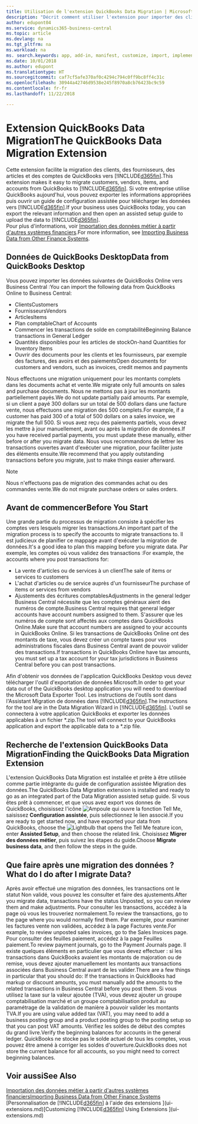 ```yaml
---
title: Utilisation de l'extension QuickBooks Data Migration | Microsoft Docs
description: "Décrit comment utiliser l'extension pour importer des clients, des fournisseurs, des articles, et des comptes de QuickBooks Desktop à Business Central."
author: edupont04
ms.service: dynamics365-business-central
ms.topic: article
ms.devlang: na
ms.tgt_pltfrm: na
ms.workload: na
ms. search.keywords: app, add-in, manifest, customize, import, implement
ms.date: 10/01/2018
ms.author: edupont
ms.translationtype: HT
ms.sourcegitcommit: caf7cf5afe370af0c4294c794c0ff9bc8ff4c31c
ms.openlocfilehash: 30944a42746d9538e245f8970a8cb76423bc9c59
ms.contentlocale: fr-fr
ms.lasthandoff: 11/22/2018

---
```


# <a name="the-quickbooks-data-migration-extension"></a><span data-ttu-id="fb086-103">Extension QuickBooks Data Migration</span><span class="sxs-lookup"><span data-stu-id="fb086-103">The QuickBooks Data Migration Extension</span></span>
<span data-ttu-id="fb086-104">Cette extension facilite la migration des clients, des fournisseurs, des articles et des comptes de QuickBooks vers [!INCLUDE[d365fin](includes/d365fin_md.md)].</span><span class="sxs-lookup"><span data-stu-id="fb086-104">This extension makes it easy to migrate customers, vendors, items, and accounts from QuickBooks to [!INCLUDE[d365fin](includes/d365fin_md.md)].</span></span> <span data-ttu-id="fb086-105">Si votre entreprise utilise QuickBooks aujourd'hui, vous pouvez exporter les informations appropriées puis ouvrir un guide de configuration assistée pour télécharger les données vers [!INCLUDE[d365fin](includes/d365fin_md.md)].</span><span class="sxs-lookup"><span data-stu-id="fb086-105">If your business uses QuickBooks today, you can export the relevant information and then open an assisted setup guide to upload the data to [!INCLUDE[d365fin](includes/d365fin_md.md)].</span></span>  
<span data-ttu-id="fb086-106">Pour plus d'informations, voir [Importation des données métier à partir d'autres systèmes financiers](across-import-data-configuration-packages.md).</span><span class="sxs-lookup"><span data-stu-id="fb086-106">For more information, see [Importing Business Data from Other Finance Systems](across-import-data-configuration-packages.md).</span></span>

## <a name="data-from-quickbooks-desktop"></a><span data-ttu-id="fb086-107">Données de QuickBooks Desktop</span><span class="sxs-lookup"><span data-stu-id="fb086-107">Data from QuickBooks Desktop</span></span>
 
<span data-ttu-id="fb086-108">Vous pouvez importer les données suivantes de QuickBooks Online vers Business Central :</span><span class="sxs-lookup"><span data-stu-id="fb086-108">You can import the following data from QuickBooks Online to Business Central:</span></span>

- <span data-ttu-id="fb086-109">Clients</span><span class="sxs-lookup"><span data-stu-id="fb086-109">Customers</span></span>  
- <span data-ttu-id="fb086-110">Fournisseurs</span><span class="sxs-lookup"><span data-stu-id="fb086-110">Vendors</span></span>  
- <span data-ttu-id="fb086-111">Articles</span><span class="sxs-lookup"><span data-stu-id="fb086-111">Items</span></span>  
- <span data-ttu-id="fb086-112">Plan comptable</span><span class="sxs-lookup"><span data-stu-id="fb086-112">Chart of Accounts</span></span>  
- <span data-ttu-id="fb086-113">Commencer les transactions de solde en comptabilité</span><span class="sxs-lookup"><span data-stu-id="fb086-113">Beginning Balance transactions in General Ledger</span></span>  
- <span data-ttu-id="fb086-114">Quantités disponibles pour les articles de stock</span><span class="sxs-lookup"><span data-stu-id="fb086-114">On-hand Quantities for Inventory Items</span></span>  
- <span data-ttu-id="fb086-115">Ouvrir des documents pour les clients et les fournisseurs, par exemple des factures, des avoirs et des paiements</span><span class="sxs-lookup"><span data-stu-id="fb086-115">Open documents for customers and vendors, such as invoices, credit memos and payments</span></span>  

<span data-ttu-id="fb086-116">Nous effectuons une migration uniquement pour les montants complets dans les documents achat et vente.</span><span class="sxs-lookup"><span data-stu-id="fb086-116">We migrate only full amounts on sales and purchase documents.</span></span> <span data-ttu-id="fb086-117">Nous ne mettons pas à jour les montants partiellement payés.</span><span class="sxs-lookup"><span data-stu-id="fb086-117">We do not update partially paid amounts.</span></span> <span data-ttu-id="fb086-118">Par exemple, si un client a payé 300 dollars sur un total de 500 dollars dans une facture vente, nous effectuons une migration des 500 complets.</span><span class="sxs-lookup"><span data-stu-id="fb086-118">For example, if a customer has paid 300 of a total of 500 dollars on a sales invoice, we migrate the full 500.</span></span> <span data-ttu-id="fb086-119">Si vous avez reçu des paiements partiels, vous devez les mettre à jour manuellement, avant ou après la migration de données.</span><span class="sxs-lookup"><span data-stu-id="fb086-119">If you have received partial payments, you must update these manually, either before or after you migrate data.</span></span> <span data-ttu-id="fb086-120">Nous vous recommandons de lettrer les transactions ouvertes avant d'exécuter une migration, pour faciliter juste des éléments ensuite.</span><span class="sxs-lookup"><span data-stu-id="fb086-120">We recommend that you apply outstanding transactions before you migrate, just to make things easier afterward.</span></span>

> [!NOTE]
> <span data-ttu-id="fb086-121">Nous n'effectuons pas de migration des commandes achat ou des commandes vente.</span><span class="sxs-lookup"><span data-stu-id="fb086-121">We do not migrate purchase orders or sales orders.</span></span>

## <a name="before-you-start"></a><span data-ttu-id="fb086-122">Avant de commencer</span><span class="sxs-lookup"><span data-stu-id="fb086-122">Before You Start</span></span>
<span data-ttu-id="fb086-123">Une grande partie du processus de migration consiste à spécifier les comptes vers lesquels migrer les transactions.</span><span class="sxs-lookup"><span data-stu-id="fb086-123">An important part of the migration process is to specify the accounts to migrate transactions to.</span></span> <span data-ttu-id="fb086-124">Il est judicieux de planifier ce mappage avant d'exécuter la migration de données.</span><span class="sxs-lookup"><span data-stu-id="fb086-124">It's a good idea to plan this mapping before you migrate data.</span></span> <span data-ttu-id="fb086-125">Par exemple, les comptes où vous validez des transactions :</span><span class="sxs-lookup"><span data-stu-id="fb086-125">For example, the accounts where you post transactions for:</span></span>

- <span data-ttu-id="fb086-126">La vente d'articles ou de services à un client</span><span class="sxs-lookup"><span data-stu-id="fb086-126">The sale of items or services to customers</span></span>  
- <span data-ttu-id="fb086-127">L'achat d'articles ou de service auprès d'un fournisseur</span><span class="sxs-lookup"><span data-stu-id="fb086-127">The purchase of items or services from vendors</span></span>  
- <span data-ttu-id="fb086-128">Ajustements des écritures comptables</span><span class="sxs-lookup"><span data-stu-id="fb086-128">Adjustments in the general ledger</span></span>  
<span data-ttu-id="fb086-129">Business Central nécessite que les comptes généraux aient des numéros de compte.</span><span class="sxs-lookup"><span data-stu-id="fb086-129">Business Central requires that general ledger accounts have account numbers assigned to them.</span></span> <span data-ttu-id="fb086-130">S'assurer que les numéros de compte sont affectés aux comptes dans QuickBooks Online.</span><span class="sxs-lookup"><span data-stu-id="fb086-130">Make sure that account numbers are assigned to your accounts in QuickBooks Online.</span></span>
<span data-ttu-id="fb086-131">Si les transactions de QuickBooks Online ont des montants de taxe, vous devez créer un compte taxes pour vos administrations fiscales dans Business Central avant de pouvoir valider des transactions.</span><span class="sxs-lookup"><span data-stu-id="fb086-131">If transactions in QuickBooks Online have tax amounts, you must set up a tax account for your tax jurisdictions in Business Central before you can post transactions.</span></span>

<span data-ttu-id="fb086-132">Afin d'obtenir vos données de l'application QuickBooks Desktop vous devez télécharger l'outil d'exportation de données Microsoft.</span><span class="sxs-lookup"><span data-stu-id="fb086-132">In order to get your data out of the QuickBooks desktop application you will need to download the Microsoft Data Exporter Tool.</span></span>  <span data-ttu-id="fb086-133">Les instructions de l'outils sont dans l'Assistant Migration de données dans [!INCLUDE[d365fin](includes/d365fin_md.md)].</span><span class="sxs-lookup"><span data-stu-id="fb086-133">The instructions for the tool are in the Data Migration Wizard in [!INCLUDE[d365fin](includes/d365fin_md.md)].</span></span> <span data-ttu-id="fb086-134">L'outil se connectera à votre application QuickBooks et exporter les données applicables à un fichier \*.zip.</span><span class="sxs-lookup"><span data-stu-id="fb086-134">The tool will connect to your QuickBooks application and export the applicable data to a \*.zip file.</span></span>  

## <a name="finding-the-quickbooks-data-migration-extension"></a><span data-ttu-id="fb086-135">Recherche de l'extension QuickBooks Data Migration</span><span class="sxs-lookup"><span data-stu-id="fb086-135">Finding the QuickBooks Data Migration Extension</span></span>
<span data-ttu-id="fb086-136">L'extension QuickBooks Data Migration est installée et prête à être utilisée comme partie intégrante du guide de configuration assistée Migration des données.</span><span class="sxs-lookup"><span data-stu-id="fb086-136">The QuickBooks Data Migration extension is installed and ready to go as an integrated part of the Data Migration assisted setup guide.</span></span> <span data-ttu-id="fb086-137">Si vous êtes prêt à commencer, et que vous avez export vos donnes de QuickBooks, choisissez l'icône ![Ampoule qui ouvre la fonction Tell Me](media/ui-search/search_small.png "Dites-moi ce que vous voulez faire"), saisissez **Configuration assistée**, puis sélectionnez le lien associé.</span><span class="sxs-lookup"><span data-stu-id="fb086-137">If you are ready to get started now, and have exported your data from QuickBooks, choose the ![Lightbulb that opens the Tell Me feature](media/ui-search/search_small.png "Tell me what you want to do") icon, enter **Assisted Setup**, and then choose the related link.</span></span> <span data-ttu-id="fb086-138">Choisissez **Migrer des données métier**, puis suivez les étapes du guide.</span><span class="sxs-lookup"><span data-stu-id="fb086-138">Choose **Migrate business data**, and then follow the steps in the guide.</span></span>  

## <a name="what-do-i-do-after-i-migrate-data"></a><span data-ttu-id="fb086-139">Que faire après une migration des données ?</span><span class="sxs-lookup"><span data-stu-id="fb086-139">What do I do after I migrate Data?</span></span>
<span data-ttu-id="fb086-140">Après avoir effectué une migration des données, les transactions ont le statut Non validé, vous pouvez les consulter et faire des ajustements.</span><span class="sxs-lookup"><span data-stu-id="fb086-140">After you migrate data, transactions have the status Unposted, so you can review them and make adjustments.</span></span> <span data-ttu-id="fb086-141">Pour consulter les transactions, accédez à la page où vous les trouveriez normalement.</span><span class="sxs-lookup"><span data-stu-id="fb086-141">To review the transactions, go to the page where you would normally find them.</span></span> <span data-ttu-id="fb086-142">Par exemple, pour examiner les factures vente non validées, accédez à la page Factures vente.</span><span class="sxs-lookup"><span data-stu-id="fb086-142">For example, to review unposted sales invoices, go to the Sales Invoices page.</span></span> <span data-ttu-id="fb086-143">Pour consulter des feuilles paiement, accédez à la page Feuilles paiement.</span><span class="sxs-lookup"><span data-stu-id="fb086-143">To review payment journals, go to the Payment Journals page.</span></span>
<span data-ttu-id="fb086-144">Il existe quelques éléments en particulier que vous devez effectuer : si les transactions dans QuickBooks avaient les montants de majoration ou de remise, vous devez ajouter manuellement les montants aux transactions associées dans Business Central avant de les valider.</span><span class="sxs-lookup"><span data-stu-id="fb086-144">There are a few things in particular that you should do: If the transactions in QuickBooks had markup or discount amounts, you must manually add the amounts to the related transactions in Business Central before you post them.</span></span>
<span data-ttu-id="fb086-145">Si vous utilisez la taxe sur la valeur ajoutée (TVA), vous devez ajouter un groupe comptabilisation marché et un groupe comptabilisation produit au paramétrage de la validation de manière à pouvoir valider les montants TVA.</span><span class="sxs-lookup"><span data-stu-id="fb086-145">If you are using value added tax (VAT), you may need to add a business posting group and a product posting group to the posting setup so that you can post VAT amounts.</span></span>
<span data-ttu-id="fb086-146">Vérifiez les soldes de début des comptes du grand livre.</span><span class="sxs-lookup"><span data-stu-id="fb086-146">Verify the beginning balances for accounts in the general ledger.</span></span> <span data-ttu-id="fb086-147">QuickBooks ne stocke pas le solde actuel de tous les comptes, vous pouvez être amené à corriger les soldes d'ouverture.</span><span class="sxs-lookup"><span data-stu-id="fb086-147">QuickBooks does not store the current balance for all accounts, so you might need to correct beginning balances.</span></span>

## <a name="see-also"></a><span data-ttu-id="fb086-148">Voir aussi</span><span class="sxs-lookup"><span data-stu-id="fb086-148">See Also</span></span>
[<span data-ttu-id="fb086-149">Importation des données métier à partir d'autres systèmes financiers</span><span class="sxs-lookup"><span data-stu-id="fb086-149">Importing Business Data from Other Finance Systems</span></span>](across-import-data-configuration-packages.md)  
<span data-ttu-id="fb086-150">[Personnalisation de [!INCLUDE[d365fin](includes/d365fin_md.md)] à l'aide des extensions ](ui-extensions.md)</span><span class="sxs-lookup"><span data-stu-id="fb086-150">[Customizing [!INCLUDE[d365fin](includes/d365fin_md.md)] Using Extensions ](ui-extensions.md)</span></span>  

